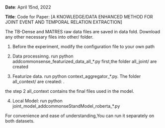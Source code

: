 **Date**: April 15nd, 2022

**Title**: Code for Paper: [A KNOWLEDGE/DATA ENHANCED METHOD FOR JOINT EVENT AND TEMPORAL RELATION EXTRACTION]

The TB-Dense and MATRES raw data files are saved in data fold. Download any other necessary files into other/ folder.

1. Before the experiment, modify the configuration file to your own path

2. Data processinng. run python addcommonsense_featurized_data_all_*.py first,the folder  all_joint/ are created

3. Featurize data. run python context_aggregator_*.py. The folder all_context/ are created: . 

the step 2 all_context contains the final files used in the model.

4. Local Model: run python joint_model_addcommonseStandModel_roberta_*.py


For convenience and ease of understanding,You can run it separately on both datasets.